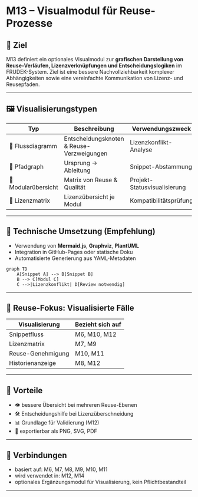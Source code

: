 # M13 – Visualmodul für Reuse-Prozesse

## 🧭 Ziel

M13 definiert ein optionales Visualmodul zur **grafischen Darstellung von Reuse-Verläufen, Lizenzverknüpfungen und Entscheidungslogiken** im FRUDEK-System. Ziel ist eine bessere Nachvollziehbarkeit komplexer Abhängigkeiten sowie eine vereinfachte Kommunikation von Lizenz- und Reusepfaden.

---

## 🖼️ Visualisierungstypen

| Typ | Beschreibung | Verwendungszweck |
|-----|--------------|------------------|
| 🔄 Flussdiagramm | Entscheidungsknoten & Reuse-Verzweigungen | Lizenzkonflikt-Analyse |
| 🧭 Pfadgraph | Ursprung → Ableitung | Snippet-Abstammung |
| 🧩 Modularübersicht | Matrix von Reuse & Qualität | Projekt-Statusvisualisierung |
| 🧾 Lizenzmatrix | Lizenzübersicht je Modul | Kompatibilitätsprüfung |

---

## 🧰 Technische Umsetzung (Empfehlung)

- Verwendung von **Mermaid.js**, **Graphviz**, **PlantUML**
- Integration in GitHub-Pages oder statische Doku
- Automatisierte Generierung aus YAML-Metadaten

```mermaid
graph TD
    A[Snippet A] --> B[Snippet B]
    B --> C[Modul C]
    C -->|Lizenzkonflikt| D[Review notwendig]
```

---

## 🧠 Reuse-Fokus: Visualisierte Fälle

| Visualisierung | Bezieht sich auf |
|----------------|------------------|
| Snippetfluss | M6, M10, M12 |
| Lizenzmatrix | M7, M9 |
| Reuse-Genehmigung | M10, M11 |
| Historienanzeige | M8, M12 |

---

## 🧩 Vorteile

- 👁️ bessere Übersicht bei mehreren Reuse-Ebenen  
- 🛠️ Entscheidungshilfe bei Lizenzüberschneidung  
- 📊 Grundlage für Validierung (M12)  
- 📂 exportierbar als PNG, SVG, PDF

---

## 🔗 Verbindungen

- basiert auf: M6, M7, M8, M9, M10, M11  
- wird verwendet in: M12, M14  
- optionales Ergänzungsmodul für Visualisierung, kein Pflichtbestandteil

---